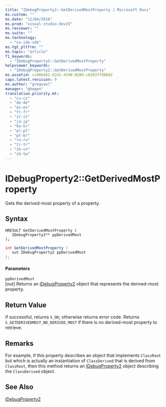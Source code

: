 ```yaml
---
title: "IDebugProperty2::GetDerivedMostProperty | Microsoft Docs"
ms.custom: ""
ms.date: "11/04/2016"
ms.prod: "visual-studio-dev15"
ms.reviewer: ""
ms.suite: ""
ms.technology: 
  - "vs-ide-sdk"
ms.tgt_pltfrm: ""
ms.topic: "article"
f1_keywords: 
  - "IDebugProperty2::GetDerivedMostProperty"
helpviewer_keywords: 
  - "IDebugProperty2::GetDerivedMostProperty"
ms.assetid: cc86b461-62d1-4340-8209-c65037fd8b02
caps.latest.revision: 9
ms.author: "gregvanl"
manager: "ghogen"
translation.priority.mt: 
  - "cs-cz"
  - "de-de"
  - "es-es"
  - "fr-fr"
  - "it-it"
  - "ja-jp"
  - "ko-kr"
  - "pl-pl"
  - "pt-br"
  - "ru-ru"
  - "tr-tr"
  - "zh-cn"
  - "zh-tw"
---
```

# IDebugProperty2::GetDerivedMostProperty
Gets the derived-most property of a property.  
  
## Syntax  
  
```cpp#  
HRESULT GetDerivedMostProperty (   
   IDebugProperty2** ppDerivedMost  
);  
```  
  
```c#  
int GetDerivedMostProperty (   
   out IDebugProperty2 ppDerivedMost  
);  
```  
  
#### Parameters  
 `ppDerivedMost`  
 [out] Returns an [IDebugProperty2](../../../extensibility/debugger/reference/idebugproperty2.md) object that represents the derived-most property.  
  
## Return Value  
 If successful, returns `S_OK`; otherwise returns error code. Returns `S_GETDERIVEDMOST_NO_DERIVED_MOST` if there is no derived-most property to retrieve.  
  
## Remarks  
 For example, if this property describes an object that implements `ClassRoot` but which is actually an instantiation of `ClassDerived` that is derived from `ClassRoot`, then this method returns an [IDebugProperty2](../../../extensibility/debugger/reference/idebugproperty2.md) object describing the `ClassDerived` object.  
  
## See Also  
 [IDebugProperty2](../../../extensibility/debugger/reference/idebugproperty2.md)